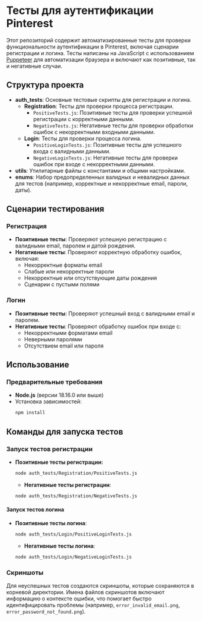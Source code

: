 # Тесты для аутентификации Pinterest

Этот репозиторий содержит автоматизированные тесты для проверки функциональности аутентификации в Pinterest, включая сценарии регистрации и логина. Тесты написаны на JavaScript с использованием [Puppeteer](https://pptr.dev/) для автоматизации браузера и включают как позитивные, так и негативные случаи.

## Структура проекта

- **auth_tests**: Основные тестовые скрипты для регистрации и логина.
  - **Registration**: Тесты для проверки процесса регистрации.
    - `PositiveTests.js`: Позитивные тесты для проверки успешной регистрации с корректными данными.
    - `NegativeTests.js`: Негативные тесты для проверки обработки ошибок с некорректными входными данными.
  - **Login**: Тесты для проверки процесса логина.
    - `PositiveLoginTests.js`: Позитивные тесты для успешного входа с валидными данными.
    - `NegativeLoginTests.js`: Негативные тесты для проверки ошибок при входе с некорректными данными.
- **utils**: Утилитарные файлы с константами и общими настройками.
- **enums**: Набор предопределенных валидных и невалидных данных для тестов (например, корректные и некорректные email, пароли, даты).

## Сценарии тестирования

### Регистрация

- **Позитивные тесты**: Проверяют успешную регистрацию с валидными email, паролем и датой рождения.
- **Негативные тесты**: Проверяют корректную обработку ошибок, включая:
  - Некорректные форматы email
  - Слабые или некорректные пароли
  - Некорректные или отсутствующие даты рождения
  - Сценарии с пустыми полями

### Логин

- **Позитивные тесты**: Проверяют успешный вход с валидными email и паролем.
- **Негативные тесты**: Проверяют обработку ошибок при входе с:
  - Некорректными форматами email
  - Неверными паролями
  - Отсутствием email или пароля

## Использование

### Предварительные требования

- **Node.js** (версии 18.16.0 или выше)
- Установка зависимостей:
  ```bash
  npm install
## Команды для запуска тестов

### Запуск тестов регистрации

- **Позитивные тесты регистрации:**
  ```bash
  node auth_tests/Registration/PositiveTests.js
  ```
  - **Негативные тесты регистрации**:
  ```bash
  node auth_tests/Registration/NegativeTests.js
  ```
#### Запуск тестов логина

- **Позитивные тесты логина**:
  ```bash
  node auth_tests/Login/PositiveLoginTests.js
  ```
  - **Негативные тесты логина**:
  ```bash
  node auth_tests/Login/NegativeLoginTests.js
  ```
### Скриншоты

Для неуспешных тестов создаются скриншоты, которые сохраняются в корневой директории. Имена файлов скриншотов включают информацию о контексте ошибки, что помогает быстро идентифицировать проблемы (например, `error_invalid_email.png`, `error_password_not_found.png`).

